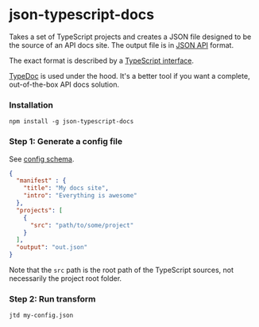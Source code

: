 # json-typescript-docs
Takes a set of TypeScript projects and creates a JSON file designed to be the source of an API docs site. The output file is in [JSON API](http://jsonapi.org/format/) format.

The exact format is described by a [TypeScript interface](https://github.com/asakusuma/json-typescript-docs/blob/master/src/lib/doc-interfaces.ts#L13).

[TypeDoc](http://typedoc.org) is used under the hood. It's a better tool if you want a complete, out-of-the-box API docs solution.

### Installation

```
npm install -g json-typescript-docs
```

### Step 1: Generate a config file

See [config schema](https://github.com/asakusuma/json-typescript-docs/blob/e543724decceafe709317e4b0335fbb130ec2bb1/src/lib/cli-interfaces.ts#L5).

```JSON
{
  "manifest" : {
    "title": "My docs site",
    "intro": "Everything is awesome"
  },
  "projects": [
    {
      "src": "path/to/some/project"
    }
  ],
  "output": "out.json"
}
```

Note that the `src` path is the root path of the TypeScript sources, not necessarily the project root folder.

### Step 2: Run transform

```
jtd my-config.json
```